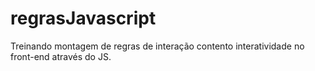 # regrasJavascript

Treinando montagem de regras de interação contento interatividade no front-end através do JS.
